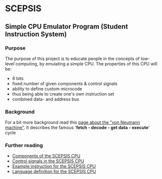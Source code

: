 
# SCEPSIS

## Simple CPU Emulator Program (Student Instruction System)

### Purpose

The purpose of this project is to educate people in the concepts of low-level computing, by emulating a simple CPU. The properties of this CPU will be:

- 8 bits
- fixed number of given components & control signals
- ability to define custom microcode
- thus being able to create one's own instruction set
- combined data- and address bus

### Background

For a bit more background read this [page about the "von Neumann machine"](https://geronimo370.nl/computers/theory/the-von-neumann-machine/). It describes the famous '**fetch - decode - get data - execute**' cycle

### Further reading

- [Components of the SCEPSIS CPU](./doc/Components.md)
- [Control signals in the SCEPSIS CPU](./doc/ControlSignals.md)
- [Example instruction for the SCEPSIS CPU](./doc/Example.md)
- [Language definition for the SCEPSIS CPU](./doc/Langdef.md)
